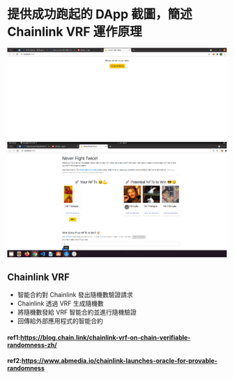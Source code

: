 # 提供成功跑起的 DApp 截圖，簡述 Chainlink VRF 運作原理
![](./0121_6.png)
![](./0121_7.png)

## Chainlink VRF
- 智能合約對 Chainlink 發出隨機數驗證請求
- Chainlink 透過 VRF 生成隨機數
- 將隨機數發給 VRF 智能合約並進行隨機驗證
- 回傳給外部應用程式的智能合約

#### ref1:https://blog.chain.link/chainlink-vrf-on-chain-verifiable-randomness-zh/
#### ref2:https://www.abmedia.io/chainlink-launches-oracle-for-provable-randomness
